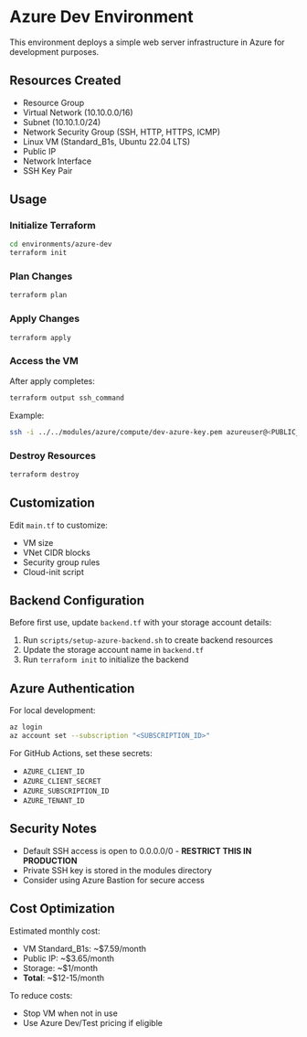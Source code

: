 # Azure Dev Environment

This environment deploys a simple web server infrastructure in Azure for development purposes.

## Resources Created

- Resource Group
- Virtual Network (10.10.0.0/16)
- Subnet (10.10.1.0/24)
- Network Security Group (SSH, HTTP, HTTPS, ICMP)
- Linux VM (Standard_B1s, Ubuntu 22.04 LTS)
- Public IP
- Network Interface
- SSH Key Pair

## Usage

### Initialize Terraform

```bash
cd environments/azure-dev
terraform init
```

### Plan Changes

```bash
terraform plan
```

### Apply Changes

```bash
terraform apply
```

### Access the VM

After apply completes:

```bash
terraform output ssh_command
```

Example:
```bash
ssh -i ../../modules/azure/compute/dev-azure-key.pem azureuser@<PUBLIC_IP>
```

### Destroy Resources

```bash
terraform destroy
```

## Customization

Edit `main.tf` to customize:
- VM size
- VNet CIDR blocks
- Security group rules
- Cloud-init script

## Backend Configuration

Before first use, update `backend.tf` with your storage account details:
1. Run `scripts/setup-azure-backend.sh` to create backend resources
2. Update the storage account name in `backend.tf`
3. Run `terraform init` to initialize the backend

## Azure Authentication

For local development:
```bash
az login
az account set --subscription "<SUBSCRIPTION_ID>"
```

For GitHub Actions, set these secrets:
- `AZURE_CLIENT_ID`
- `AZURE_CLIENT_SECRET`
- `AZURE_SUBSCRIPTION_ID`
- `AZURE_TENANT_ID`

## Security Notes

- Default SSH access is open to 0.0.0.0/0 - **RESTRICT THIS IN PRODUCTION**
- Private SSH key is stored in the modules directory
- Consider using Azure Bastion for secure access

## Cost Optimization

Estimated monthly cost:
- VM Standard_B1s: ~$7.59/month
- Public IP: ~$3.65/month
- Storage: ~$1/month
- **Total**: ~$12-15/month

To reduce costs:
- Stop VM when not in use
- Use Azure Dev/Test pricing if eligible
